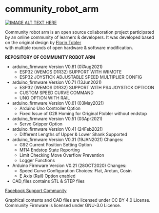 # community_robot_arm 
[![IMAGE ALT TEXT HERE](https://img.youtube.com/vi/yh1NoQ2Z36A/0.jpg)](https://www.youtube.com/watch?v=yh1NoQ2Z36A)

Community robot arm is an open source collaboration project participated by an online community of learners & developers. It was developed based on the original design by [Florin Tobler](https://www.thingiverse.com/1718984)<br/> with multiple rounds of open hardware & software modification.

**REPOSITORY OF COMMUNITY ROBOT ARM**
* arduino_firmware Version V0.81 (07Aug2021)
  - ESP32 (WEMOS D1R32) SUPPORT WITH WIIMOTE
  - ESP32 JOYSTICK ADJUSTABLE SPEED MULTIPLIER CONFIG
* arduino_firmware Version V0.71 (13Jun2021)
  - ESP32 (WEMOS D1R32) SUPPORT WITH PS4 JOYSTICK OPTIOON
  - CUSTOM SPEED CURVE COMMAND
  - UNO OPTION WITH RAIL
* arduino_firmware Version V0.61 (03May2021)
  - Arduino Uno Controller Option
  - Fixed Issue of G28 Homing for Original Ftobler without endstop
* arduino_firmware Version V0.51 (03Apr2021)
  - Servo Gripper Option
* arduino_firmware Version V0.41 (24Feb2021)
  - Different Lengths of Upper & Lower Shank Supported
* arduino_firmware Version V0.31 (19JAN2021)
  Changes:
  - G92 Current Position Setting Option
  - M114 Endstop State Reporting
  - Limit Checking Move Overflow Prevention
  - Logger Functions
* Arduino Firmware Version V0.21 (28OCT2020)
  Changes:
  - Speed Curve Configuration Choices: Flat, Arctan, Cosin
  - E Axis (Rail) Option enabled
* CAD_files contains STL & STEP files

[Facebook Support Community](https://www.facebook.com/groups/robotarm)<br/>

Graphical contents and CAD files are licensed under CC BY 4.0 License. Community Firmware is licensed under GNU-3.0 License.

